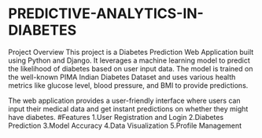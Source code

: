 # PREDICTIVE-ANALYTICS-IN-DIABETES
Project Overview
This project is a Diabetes Prediction Web Application built using Python and Django. It leverages a machine learning model to predict the likelihood of diabetes based on user input data. The model is trained on the well-known PIMA Indian Diabetes Dataset and uses various health metrics like glucose level, blood pressure, and BMI to provide predictions.

The web application provides a user-friendly interface where users can input their medical data and get instant predictions on whether they might have diabetes.
#Features
1.User Registration and Login 
2.Diabetes Prediction
3.Model Accuracy
4.Data Visualization
5.Profile Management
